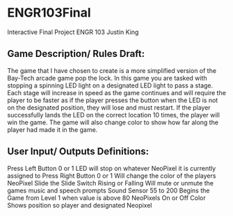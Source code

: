 # ENGR103Final
Interactive Final Project
ENGR 103
Justin King

## Game Description/ Rules Draft:
The game that I have chosen to create is a more simplified version of the Bay-Tech arcade game pop the lock. In this game you are tasked with stopping a spinning LED light on a designated LED light to pass a stage. Each stage will increase in speed as the game continues and will require the player to be faster as if the player presses the button when the LED is not on the designated position, they will lose and must restart. If the player successfully lands the LED on the correct location 10 times, the player will win the game. The game will also change color to show how far along the player had made it in the game.

## User Input/ Outputs Definitions:
Press Left Button             0 or 1		            LED will stop on whatever NeoPixel it is currently assigned to
Press Right Button            0 or 1		            Will change the color of the players NeoPixel
Slide the Slide Switch        Rising or Falling		  Will mute or unmute the games music and speech prompts
Sound Sensor                  55 to 200	            Begins the Game from Level 1 when value is above 80
NeoPixels	                    On or Off	            Color	Shows position so player and designated Neopixel
